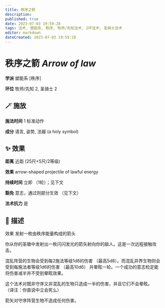 ```yaml
---
title: 秩序之箭
description: 
published: true
date: 2023-07-03 19:59:28
tags: 法术, 塑能系, 秩序, 牧师/先知法术, 2环法术, 圣骑士法术
editor: markdown
dateCreated: 2023-07-03 19:59:28
---
```


# **秩序之箭** *Arrow of law*

**学派** 塑能系 \[秩序\] 

**环位** 牧师/先知 2, 圣骑士 2

## 🪄 施放

**施法时间** 1 标准动作

**成分** 语言, 姿势, 法器 (a holy symbol)

## ✨ 效果  

**距离** 近距 (25尺+5尺/2等级) 

**效果** arrow-shaped projectile of lawful energy 

**持续时间** 立即 （1轮）；见下文 

**豁免** 意志，通过则部分生效 （见下文）

**法术抗力** 是

## 📖 描述

效果          发射一枚由秩序能量构成的箭头

你从你的圣徽中发射出一枚闪闪发光的箭矢射向你的敌人。这是一次远程接触攻击。

混乱阵营的生物会受到每2施法等级1d8的伤害 （最高5d8）。而混乱异界生物则会受到每施法者等级1d6的伤害 （最高10d6） 并晕眩一轮。一个成功的意志检定能将伤害减半并不受到晕眩效果。

这个法术对既非守序又非混乱的生物只造成一半的伤害，并且它们不会晕眩。 （译注：你直说中立会死么）

箭矢对守序阵营生物不造成任何伤害。
    